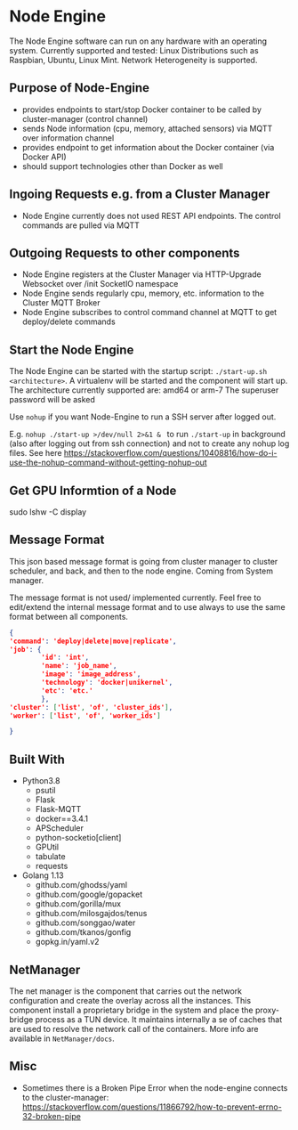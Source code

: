 # Node Engine

The Node Engine software can run on any hardware with an operating system. Currently supported and tested: Linux Distributions such as Raspbian, Ubuntu, Linux Mint. Network Heterogeneity is supported.

## Purpose of Node-Engine

- provides endpoints to start/stop Docker container to be called by cluster-manager (control channel)
- sends Node information (cpu, memory, attached sensors) via MQTT over information channel
- provides endpoint to get information about the Docker container (via Docker API)
- should support technologies other than Docker as well

## Ingoing Requests e.g. from a Cluster Manager

- Node Engine currently does not used REST API endpoints. The control commands are pulled via MQTT

## Outgoing Requests to other components

- Node Engine registers at the Cluster Manager via HTTP-Upgrade Websocket over /init SocketIO namespace
- Node Engine sends regularly cpu, memory, etc. information to the Cluster MQTT Broker
- Node Engine subscribes to control command channel at MQTT to get deploy/delete commands

## Start the Node Engine

The Node Engine can be started with the startup script: `./start-up.sh <architecture>`.
A virtualenv will be started and the component will start up.
The architecture currently supported are: amd64 or arm-7
The superuser password will be asked

Use `nohup` if you want Node-Engine to run a SSH server after logged out.


E.g. `nohup ./start-up >/dev/null 2>&1 & ` to run `./start-up` in background (also after logging out from ssh connection) and not to create any nohup log files. 
See here https://stackoverflow.com/questions/10408816/how-do-i-use-the-nohup-command-without-getting-nohup-out


## Get GPU Informtion of a Node

sudo lshw -C display


## Message Format

This json based message format is going from cluster manager to cluster scheduler, and back, and then to the node engine. Coming from System manager.

The message format is not used/ implemented currently. Feel free to edit/extend the internal message format and to use always to use the same format between all components.

```json
{
'command': 'deploy|delete|move|replicate',
'job': {
        'id': 'int',
        'name': 'job_name',
        'image': 'image_address',
        'technology': 'docker|unikernel',
        'etc': 'etc.'  
        },
'cluster': ['list', 'of', 'cluster_ids'],
'worker': ['list', 'of', 'worker_ids']

}
```

## Built With

- Python3.8
  - psutil
  - Flask
  - Flask-MQTT
  - docker==3.4.1
  - APScheduler
  - python-socketio[client]
  - GPUtil
  - tabulate
  - requests
- Golang 1.13 
  - github.com/ghodss/yaml 
  -	github.com/google/gopacket 
  -	github.com/gorilla/mux 
  -	github.com/milosgajdos/tenus 
  -	github.com/songgao/water 
  -	github.com/tkanos/gonfig 
  -	gopkg.in/yaml.v2 

## NetManager

The net manager is the component that carries out the network configuration and create the overlay across all the instances. 
This component install a proprietary bridge in the system and place the proxy-bridge process as a TUN device. It maintains internally a se of caches that are 
used to resolve the network call of the containers. More info are available in `NetManager/docs`. 

## Misc

- Sometimes there is a Broken Pipe Error when the node-engine connects to the cluster-manager: https://stackoverflow.com/questions/11866792/how-to-prevent-errno-32-broken-pipe
